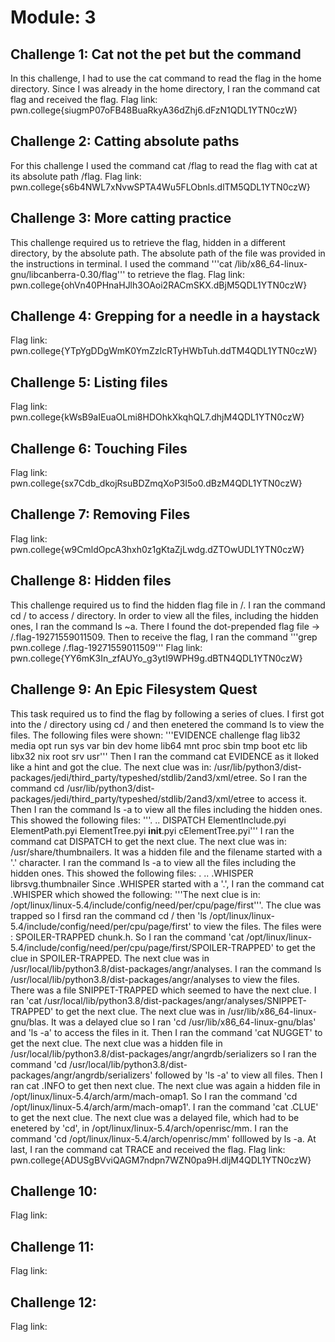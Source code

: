 # Module: 3
## Challenge 1: Cat not the pet but the command
In this challenge, I had to use the cat command to read the flag in the home directory. Since I was already in the home directory, I ran the command cat flag and received the flag.
Flag link: pwn.college{siugmP07oFB48BuaRkyA36dZhj6.dFzN1QDL1YTN0czW}
## Challenge 2: Catting absolute paths
For this challenge I used the command cat /flag to read the flag with cat at its absolute path /flag.
Flag link: pwn.college{s6b4NWL7xNvwSPTA4Wu5FLObnls.dlTM5QDL1YTN0czW}
## Challenge 3: More catting practice
This challenge required us to retrieve the flag, hidden in a different directory, by the absolute path. The absolute path of the file was provided in the instructions in terminal. I used the command 
'''cat /lib/x86_64-linux-gnu/libcanberra-0.30/flag''' 
to retrieve the flag.
Flag link: pwn.college{ohVn40PHnaHJlh3OAoi2RACmSKX.dBjM5QDL1YTN0czW}
## Challenge 4: Grepping for a needle in a haystack

Flag link: pwn.college{YTpYgDDgWmK0YmZzIcRTyHWbTuh.ddTM4QDL1YTN0czW}
## Challenge 5: Listing files

Flag link: pwn.college{kWsB9aIEuaOLmi8HDOhkXkqhQL7.dhjM4QDL1YTN0czW}
## Challenge 6:  Touching Files

Flag link: pwn.college{sx7Cdb_dkojRsuBDZmqXoP3I5o0.dBzM4QDL1YTN0czW}
## Challenge 7: Removing Files

Flag link: pwn.college{w9CmldOpcA3hxh0z1gKtaZjLwdg.dZTOwUDL1YTN0czW}
## Challenge 8: Hidden files
This challenge required us to find the hidden flag file in /. I ran the command cd / to access / directory. In order to view all the files, including the hidden ones, I ran the command ls ~a. There I found the dot-prepended flag file -> /.flag-19271559011509. Then to receive the flag, I ran the command 
'''grep pwn.college /.flag-19271559011509'''
Flag link: pwn.college{YY6mK3In_zfAUYo_g3ytI9WPH9g.dBTN4QDL1YTN0czW}
## Challenge 9: An Epic Filesystem Quest
This task required us to find the flag by following a series of clues. I first got into the / directory using cd / and then enetered the command ls to view the files. The following files were shown: 
'''EVIDENCE  challenge  flag  lib32   media  opt   run   sys  var
bin       dev        home  lib64   mnt    proc  sbin  tmp
boot      etc        lib   libx32  nix    root  srv   usr'''
Then I ran the command cat EVIDENCE as it lloked like a hint and got the clue. The next clue was in: /usr/lib/python3/dist-packages/jedi/third_party/typeshed/stdlib/2and3/xml/etree. So I ran the command cd /usr/lib/python3/dist-packages/jedi/third_party/typeshed/stdlib/2and3/xml/etree to access it. Then I ran the command ls -a to view all the files including the hidden ones. This showed the following files:
'''.  ..  DISPATCH  ElementInclude.pyi  ElementPath.pyi  ElementTree.pyi  __init__.pyi  cElementTree.pyi'''
I ran the command cat  DISPATCH to get the next clue. The next clue was in: /usr/share/thumbnailers. It was a hidden file and the filename started with a '.' character. I ran the command ls -a to view all the files including the hidden ones. This showed the following files: .  ..  .WHISPER  librsvg.thumbnailer
Since .WHISPER started with a '.', I ran the command cat .WHISPER which showed the following: 
'''The next clue is in: /opt/linux/linux-5.4/include/config/need/per/cpu/page/first'''. The clue was trapped so I firsd ran the command cd / then 'ls /opt/linux/linux-5.4/include/config/need/per/cpu/page/first'
to view the files. The files were : SPOILER-TRAPPED  chunk.h. So I ran the command 'cat /opt/linux/linux-5.4/include/config/need/per/cpu/page/first/SPOILER-TRAPPED' to get the clue in SPOILER-TRAPPED. The next clue was in  /usr/local/lib/python3.8/dist-packages/angr/analyses. I ran the command ls /usr/local/lib/python3.8/dist-packages/angr/analyses to view the files. There was a file SNIPPET-TRAPPED which seemed to have the next clue. I ran 'cat /usr/local/lib/python3.8/dist-packages/angr/analyses/SNIPPET-TRAPPED' to get the next clue. The next clue was in /usr/lib/x86_64-linux-gnu/blas. It was a delayed clue so I ran 'cd /usr/lib/x86_64-linux-gnu/blas' and 'ls -a' to access the files in it. Then I ran the command 'cat  NUGGET' to get the next clue. The next clue was a hidden file in /usr/local/lib/python3.8/dist-packages/angr/angrdb/serializers so I ran the command 'cd /usr/local/lib/python3.8/dist-packages/angr/angrdb/serializers' followed by 'ls -a' to view all files. Then I ran cat .INFO to get then next clue. The next clue was again a hidden file in /opt/linux/linux-5.4/arch/arm/mach-omap1. So I ran the command 'cd /opt/linux/linux-5.4/arch/arm/mach-omap1'. I ran the command 'cat .CLUE' to get the next clue. The next clue was a delayed file, which had to be enetered by 'cd', in /opt/linux/linux-5.4/arch/openrisc/mm. I ran the command  'cd  /opt/linux/linux-5.4/arch/openrisc/mm' folllowed by  ls -a. At last, I ran the command cat TRACE and received the flag.
Flag link: pwn.college{ADUSgBVviQAGM7ndpn7WZN0pa9H.dljM4QDL1YTN0czW}
## Challenge 10:

Flag link:
## Challenge 11:

Flag link:
## Challenge 12: 

Flag link:
